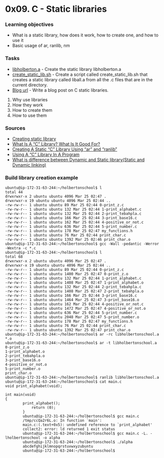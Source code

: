 # 0x09. C - Static libraries

### Learning objectives

- What is a static library, how does it work, how to create one, and how to use it
- Basic usage of ar, ranlib, nm

### Tasks

- [libholberton.a](libholberton.a) - Create the static library libholberton.a
- [create_static_lib.sh](create_static_lib.sh) - Create a script called create_static_lib.sh that creates a static library called liball.a from all the .c files that are in the current directory.
- [Blog url]() - Write a blog post on C static libraries.

1. Why use libraries
2. How they work
3. How to create them
4. How to use them

### Sources

- [Creating static library](https://github.com/JuanSebastianGB/holbertonschool-low_level_programming/tree/main/0x09-static_libraries#build-library-creation-example)
- [What Is A “C” Library? What Is It Good For?](https://docencia.ac.upc.edu/FIB/USO/Bibliografia/unix-c-libraries.html)
- [Creating A Static “C” Library Using “ar” and “ranlib”](https://docencia.ac.upc.edu/FIB/USO/Bibliografia/unix-c-libraries.html)
- [Using A “C” Library In A Program](https://docencia.ac.upc.edu/FIB/USO/Bibliografia/unix-c-libraries.html)
- [What is difference between Dynamic and Static library(Static and Dynamic linking) ](https://www.youtube.com/watch?v=eW5he5uFBNM)

### Build library creation example

```shell
ubuntu@ip-172-31-63-244:~/holbertonschool$ l
total 44
drwxrwxr-x 2 ubuntu ubuntu 4096 Mar 25 02:47 .
drwxrwxr-x 19 ubuntu ubuntu 4096 Mar 25 02:44 ..
-rw-rw-r-- 1 ubuntu ubuntu 89 Mar 25 02:44 0-print_z.c
-rw-rw-r-- 1 ubuntu ubuntu 132 Mar 25 02:44 1-print_alphabet.c
-rw-rw-r-- 1 ubuntu ubuntu 132 Mar 25 02:44 2-print_tebahpla.c
-rw-rw-r-- 1 ubuntu ubuntu 166 Mar 25 02:44 3-print_base16.c
-rw-rw-r-- 1 ubuntu ubuntu 162 Mar 25 02:44 4-positive_or_not.c
-rw-rw-r-- 1 ubuntu ubuntu 636 Mar 25 02:44 5-print_number.c
-rw-rw-r-- 1 ubuntu ubuntu 178 Mar 25 02:47 my_functions.h
-rw-rw-r-- 1 ubuntu ubuntu 76 Mar 25 02:44 print_char.c
-rw-rw-r-- 1 ubuntu ubuntu 1392 Mar 25 02:46 print_char.o
ubuntu@ip-172-31-63-244:~/holbertonschool$ gcc -Wall -pedantic -Werror -Wextra -c *.c
ubuntu@ip-172-31-63-244:~/holbertonschool$ l
total 68
drwxrwxr-x 2 ubuntu ubuntu 4096 Mar 25 02:47 .
drwxrwxr-x 19 ubuntu ubuntu 4096 Mar 25 02:44 ..
-rw-rw-r-- 1 ubuntu ubuntu 89 Mar 25 02:44 0-print_z.c
-rw-rw-r-- 1 ubuntu ubuntu 1400 Mar 25 02:47 0-print_z.o
-rw-rw-r-- 1 ubuntu ubuntu 132 Mar 25 02:44 1-print_alphabet.c
-rw-rw-r-- 1 ubuntu ubuntu 1408 Mar 25 02:47 1-print_alphabet.o
-rw-rw-r-- 1 ubuntu ubuntu 132 Mar 25 02:44 2-print_tebahpla.c
-rw-rw-r-- 1 ubuntu ubuntu 1408 Mar 25 02:47 2-print_tebahpla.o
-rw-rw-r-- 1 ubuntu ubuntu 166 Mar 25 02:44 3-print_base16.c
-rw-rw-r-- 1 ubuntu ubuntu 1464 Mar 25 02:47 3-print_base16.o
-rw-rw-r-- 1 ubuntu ubuntu 162 Mar 25 02:44 4-positive_or_not.c
-rw-rw-r-- 1 ubuntu ubuntu 1472 Mar 25 02:47 4-positive_or_not.o
-rw-rw-r-- 1 ubuntu ubuntu 636 Mar 25 02:44 5-print_number.c
-rw-rw-r-- 1 ubuntu ubuntu 2048 Mar 25 02:47 5-print_number.o
-rw-rw-r-- 1 ubuntu ubuntu 178 Mar 25 02:47 my_functions.h
-rw-rw-r-- 1 ubuntu ubuntu 76 Mar 25 02:44 print_char.c
-rw-rw-r-- 1 ubuntu ubuntu 1392 Mar 25 02:47 print_char.o
ubuntu@ip-172-31-63-244:~/holbertonschool$ ar -rc libholbertonschool.a *.o
ubuntu@ip-172-31-63-244:~/holbertonschool$ ar -t libholbertonschool.a
0-print_z.o
1-print_alphabet.o
2-print_tebahpla.o
3-print_base16.o
4-positive_or_not.o
5-print_number.o
print_char.o
ubuntu@ip-172-31-63-244:~/holbertonschool$ ranlib libholbertonschool.a
ubuntu@ip-172-31-63-244:~/holbertonschool$ cat main.c
void print_alphabet(void);

int main(void)
{
        print_alphabet();
	        return (0);
		}
		ubuntu@ip-172-31-63-244:~/holbertonschool$ gcc main.c
		/tmp/ccQa2r6L.o: In function `main':
		main.c:(.text+0x5): undefined reference to `print_alphabet'
		collect2: error: ld returned 1 exit status
		ubuntu@ip-172-31-63-244:~/holbertonschool$ gcc main.c -L. -lholbertonschool -o alpha
		ubuntu@ip-172-31-63-244:~/holbertonschool$ ./alpha
		abcdefghijklmnopqrstuvwxyzubuntu
		ubuntu@ip-172-31-63-244:~/holbertonschool$

```